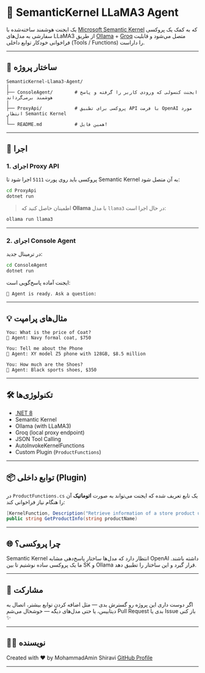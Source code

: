 # 🧠 SemanticKernel LLaMA3 Agent

یک ایجنت هوشمند ساخته‌شده با [Microsoft Semantic Kernel](https://github.com/microsoft/semantic-kernel) که به کمک یک پروکسی سفارشی به مدل‌های LLaMA3 از طریق [Ollama](https://ollama.com/) + [Groq](https://groq.com/) متصل می‌شود و قابلیت فراخوانی خودکار توابع داخلی (Tools / Functions) را داراست.

---

## 📁 ساختار پروژه

```
SemanticKernel-Llama3-Agent/
│
├── ConsoleAgent/        # ایجنت کنسولی که ورودی کاربر را گرفته و پاسخ هوشمند برمی‌گرداند
│
├── ProxyApi/            # پروکسی برای تطبیق API با فرمت OpenAI مورد انتظار Semantic Kernel
│
└── README.md            # همین فایل!
```

---

## 🚀 اجرا

### 1. اجرای Proxy API

پروکسی باید روی پورت `5111` اجرا شود تا Semantic Kernel به آن متصل شود:

```bash
cd ProxyApi
dotnet run
```

> اطمینان حاصل کنید که **Ollama** با مدل `llama3` در حال اجرا است:
```bash
ollama run llama3
```

---

### 2. اجرای Console Agent

در ترمینال جدید:

```bash
cd ConsoleAgent
dotnet run
```

ایجنت آماده پاسخ‌گویی است:

```
🛒 Agent is ready. Ask a question:
```

---

## 💡 مثال‌های پرامپت

```
You: What is the price of Coat?
🤖 Agent: Navy formal coat, $750

You: Tell me about the Phone
🤖 Agent: XY model Z5 phone with 128GB, $8.5 million

You: How much are the Shoes?
🤖 Agent: Black sports shoes, $350
```

---

## 🛠 تکنولوژی‌ها

- [.NET 8](https://dotnet.microsoft.com/)
- Semantic Kernel
- Ollama (with LLaMA3)
- Groq (local proxy endpoint)
- JSON Tool Calling
- AutoInvokeKernelFunctions
- Custom Plugin (`ProductFunctions`)

---

## 📦 توابع داخلی (Plugin)

در `ProductFunctions.cs` یک تابع تعریف شده که ایجنت می‌تواند به صورت **اتوماتیک** آن را هنگام نیاز فراخوانی کند:

```csharp
[KernelFunction, Description("Retrieve information of a store product using its name")]
public string GetProductInfo(string productName)
```

---

## 🌐 چرا پروکسی؟

Semantic Kernel انتظار دارد که مدل‌ها ساختار پاسخ‌دهی مشابه OpenAI داشته باشند. ما یک پروکسی ساده نوشتیم تا بین SK و Ollama قرار گیرد و این ساختار را تطبیق دهد.

---

## 🤝 مشارکت

اگر دوست داری این پروژه رو گسترش بدی — مثل اضافه کردن توابع بیشتر، اتصال به دیتابیس، یا حتی مدل‌های دیگه — خوشحال می‌شم Pull Request بدی یا Issue باز کنی ✨

---

## 🧑‍💻 نویسنده

Created with ❤️ by MohammadAmin Shiravi 
[GitHub Profile](https://github.com/MShiravi10)

---
